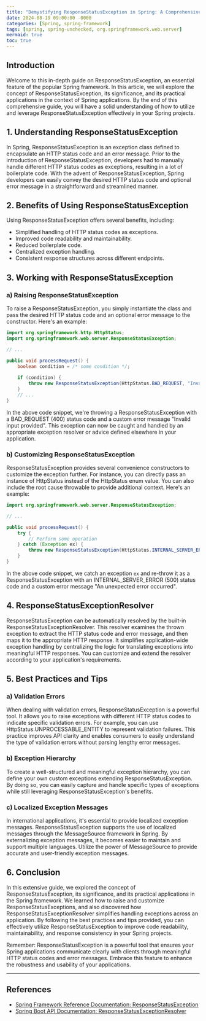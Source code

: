 ```yaml
---
title: "Demystifying ResponseStatusException in Spring: A Comprehensive Guide"
date: 2024-08-19 09:00:00 -0000
categories: [Spring, spring-framework]
tags: [spring, spring-unchecked, org.springframework.web.server]
mermaid: true
toc: true
---
```



## Introduction

Welcome to this in-depth guide on ResponseStatusException, an essential feature of the popular Spring framework. In this article, we will explore the concept of ResponseStatusException, its significance, and its practical applications in the context of Spring applications. By the end of this comprehensive guide, you will have a solid understanding of how to utilize and leverage ResponseStatusException effectively in your Spring projects.

## 1. Understanding ResponseStatusException

In Spring, ResponseStatusException is an exception class defined to encapsulate an HTTP status code and an error message. Prior to the introduction of ResponseStatusException, developers had to manually handle different HTTP status codes as exceptions, resulting in a lot of boilerplate code. With the advent of ResponseStatusException, Spring developers can easily convey the desired HTTP status code and optional error message in a straightforward and streamlined manner.

## 2. Benefits of Using ResponseStatusException

Using ResponseStatusException offers several benefits, including:

- Simplified handling of HTTP status codes as exceptions.
- Improved code readability and maintainability.
- Reduced boilerplate code.
- Centralized exception handling.
- Consistent response structures across different endpoints.

## 3. Working with ResponseStatusException

### a) Raising ResponseStatusException

To raise a ResponseStatusException, you simply instantiate the class and pass the desired HTTP status code and an optional error message to the constructor. Here's an example:

```java
import org.springframework.http.HttpStatus;
import org.springframework.web.server.ResponseStatusException;

// ...

public void processRequest() {
    boolean condition = /* some condition */;
    
    if (condition) {
        throw new ResponseStatusException(HttpStatus.BAD_REQUEST, "Invalid input provided");
    }
    // ...
}
```

In the above code snippet, we're throwing a ResponseStatusException with a BAD_REQUEST (400) status code and a custom error message "Invalid input provided". This exception can now be caught and handled by an appropriate exception resolver or advice defined elsewhere in your application.

### b) Customizing ResponseStatusException

ResponseStatusException provides several convenience constructors to customize the exception further. For instance, you can directly pass an instance of HttpStatus instead of the HttpStatus enum value. You can also include the root cause throwable to provide additional context. Here's an example:

```java
import org.springframework.web.server.ResponseStatusException;

// ...

public void processRequest() {
    try {
        // Perform some operation
    } catch (Exception ex) {
        throw new ResponseStatusException(HttpStatus.INTERNAL_SERVER_ERROR, "An unexpected error occurred", ex);
    }
}
```

In the above code snippet, we catch an exception `ex` and re-throw it as a ResponseStatusException with an INTERNAL_SERVER_ERROR (500) status code and a custom error message "An unexpected error occurred".

## 4. ResponseStatusExceptionResolver

ResponseStatusException can be automatically resolved by the built-in ResponseStatusExceptionResolver. This resolver examines the thrown exception to extract the HTTP status code and error message, and then maps it to the appropriate HTTP response. It simplifies application-wide exception handling by centralizing the logic for translating exceptions into meaningful HTTP responses. You can customize and extend the resolver according to your application's requirements.

## 5. Best Practices and Tips

### a) Validation Errors

When dealing with validation errors, ResponseStatusException is a powerful tool. It allows you to raise exceptions with different HTTP status codes to indicate specific validation errors. For example, you can use HttpStatus.UNPROCESSABLE_ENTITY to represent validation failures. This practice improves API clarity and enables consumers to easily understand the type of validation errors without parsing lengthy error messages.

### b) Exception Hierarchy

To create a well-structured and meaningful exception hierarchy, you can define your own custom exceptions extending ResponseStatusException. By doing so, you can easily capture and handle specific types of exceptions while still leveraging ResponseStatusException's benefits.

### c) Localized Exception Messages

In international applications, it's essential to provide localized exception messages. ResponseStatusException supports the use of localized messages through the MessageSource framework in Spring. By externalizing exception messages, it becomes easier to maintain and support multiple languages. Utilize the power of MessageSource to provide accurate and user-friendly exception messages.

## 6. Conclusion

In this extensive guide, we explored the concept of ResponseStatusException, its significance, and its practical applications in the Spring framework. We learned how to raise and customize ResponseStatusExceptions, and also discovered how ResponseStatusExceptionResolver simplifies handling exceptions across an application. By following the best practices and tips provided, you can effectively utilize ResponseStatusException to improve code readability, maintainability, and response consistency in your Spring projects.

Remember: ResponseStatusException is a powerful tool that ensures your Spring applications communicate clearly with clients through meaningful HTTP status codes and error messages. Embrace this feature to enhance the robustness and usability of your applications.

---

## References

- [Spring Framework Reference Documentation: ResponseStatusException](https://docs.spring.io/spring-framework/docs/current/javadoc-api/org/springframework/web/server/ResponseStatusException.html)
- [Spring Boot API Documentation: ResponseStatusExceptionResolver](https://docs.spring.io/spring-boot/docs/current/api/org/springframework/boot/web/server/ResponseStatusExceptionResolver.html)
